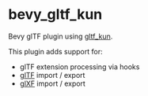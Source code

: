 # bevy_gltf_kun

<!-- cargo-rdme start -->

Bevy glTF plugin using [gltf_kun](https://crates.io/crates/gltf_kun).

This plugin adds support for:

- glTF extension processing via hooks
- [glTF](https://github.com/KhronosGroup/glTF) import / export
- [glXF](https://github.com/KhronosGroup/glXF) import / export

<!-- cargo-rdme end -->
